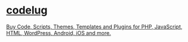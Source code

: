 # [codelug](https://codelug.com)
[Buy Code, Scripts, Themes, Templates and Plugins for PHP, JavaScript, HTML, WordPress, Android, iOS and more.](https://codelug.com)
